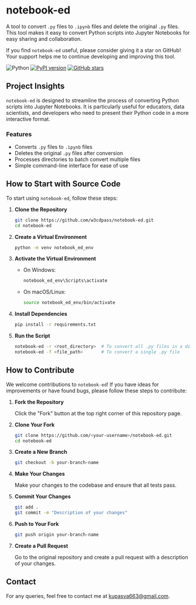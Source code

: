 # notebook-ed

A tool to convert `.py` files to `.ipynb` files and delete the original `.py` files. This tool makes it easy to convert Python scripts into Jupyter Notebooks for easy sharing and collaboration.

If you find `notebook-ed` useful, please consider giving it a star on GitHub! Your support helps me to continue developing and improving this tool.

![Python](https://img.shields.io/badge/python-v3.8+-blue.svg?logo=python)
[![PyPI version](https://img.shields.io/badge/pip%20install-notebook-blue)](https://pypi.org/project/notebook-ed/)
[![GitHub stars](https://img.shields.io/github/stars/w3cdpass/notebook-ed?style=social)](https://github.com/w3cdpass/notebook-ed/stargazers)

## Project Insights

`notebook-ed` is designed to streamline the process of converting Python scripts into Jupyter Notebooks. It is particularly useful for educators, data scientists, and developers who need to present their Python code in a more interactive format. 

### Features

- Converts `.py` files to `.ipynb` files
- Deletes the original `.py` files after conversion
- Processes directories to batch convert multiple files
- Simple command-line interface for ease of use

## How to Start with Source Code

To start using `notebook-ed`, follow these steps:

1. **Clone the Repository**

    ```sh
    git clone https://github.com/w3cdpass/notebook-ed.git
    cd notebook-ed
    ```

2. **Create a Virtual Environment**

    ```sh
    python -m venv notebook_ed_env
    ```

3. **Activate the Virtual Environment**

    - On Windows:
        ```sh
        notebook_ed_env\Scripts\activate
        ```
    - On macOS/Linux:
        ```sh
        source notebook_ed_env/bin/activate
        ```

4. **Install Dependencies**

    ```sh
    pip install -r requirements.txt
    ```

5. **Run the Script**

    ```sh
    notebook-ed -r <root_directory>  # To convert all .py files in a directory
    notebook-ed -f <file_path>       # To convert a single .py file
    ```

## How to Contribute

We welcome contributions to `notebook-ed`! If you have ideas for improvements or have found bugs, please follow these steps to contribute:

1. **Fork the Repository**

    Click the "Fork" button at the top right corner of this repository page.

2. **Clone Your Fork**

    ```sh
    git clone https://github.com/<your-username>/notebook-ed.git
    cd notebook-ed
    ```

3. **Create a New Branch**

    ```sh
    git checkout -b your-branch-name
    ```

4. **Make Your Changes**

    Make your changes to the codebase and ensure that all tests pass.

5. **Commit Your Changes**

    ```sh
    git add .
    git commit -m "Description of your changes"
    ```

6. **Push to Your Fork**

    ```sh
    git push origin your-branch-name
    ```

7. **Create a Pull Request**

    Go to the original repository and create a pull request with a description of your changes.

## Contact

For any queries, feel free to contact me at [kupasva663@gmail.com](mailto:kupasva663@gmail.com).
